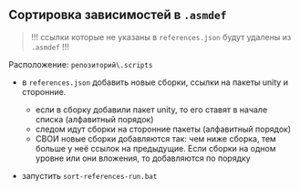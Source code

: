 ## Сортировка зависимостей в `.asmdef`

> !!! ссылки которые не указаны в `references.json` будут удалены из `.asmdef` !!!

Расположение: `репозиторий\.scripts`

-   в `references.json` добавить новые сборки, ссылки на пакеты unity и сторонние.

    -   если в сборку добавили пакет unity, то его ставят в начале списка (алфавитный порядок)
    -   следом идут сборки на сторонние пакеты (алфавитный порядок)
    -   СВОИ новые сборки добавляются так: чем ниже сборка, тем больше у неё ссылок на предыдущие. Если сборки на одном уровне или они вложения, то добавляются по порядку

-   запустить `sort-references-run.bat`
